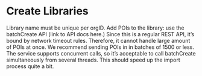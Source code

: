 # Create Libraries

Library name must be unique per orgID. Add POIs to the library: use the batchCreate API \(link to API docs here.\) Since this is a regular REST API, it’s bound by network timeout rules. Therefore, it cannot handle large amount of POIs at once. We recommend sending POIs in in batches of 1500 or less. The service supports concurrent calls, so it’s acceptable to call batchCreate simultaneously from several threads. This should speed up the import process quite a bit.

